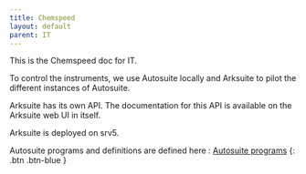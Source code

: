 ```yaml
---
title: Chemspeed
layout: default
parent: IT
---
```


This is the Chemspeed doc for IT.

To control the instruments, we use Autosuite locally and Arksuite to pilot the different instances of Autosuite.

Arksuite has its own API. The documentation for this API is available on the Arksuite web UI in itself.

Arksuite is deployed on srv5.

Autosuite programs and definitions are defined here : [Autosuite programs](https://github.com/swisscatplus/Chemspeed_Autosuite_programs) {: .btn .btn-blue }